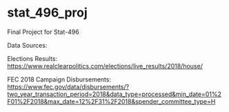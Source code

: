 # stat_496_proj
Final Project for Stat-496

Data Sources: 

Elections Results: https://www.realclearpolitics.com/elections/live_results/2018/house/

FEC 2018 Campaign Disbursements: https://www.fec.gov/data/disbursements/?two_year_transaction_period=2018&data_type=processed&min_date=01%2F01%2F2018&max_date=12%2F31%2F2018&spender_committee_type=H 
